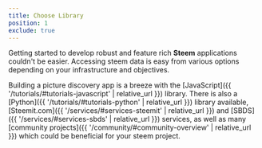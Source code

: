 ```yaml
---
title: Choose Library
position: 1
exclude: true
---
```


Getting started to develop robust and feature rich **Steem** applications couldn't be easier. Accessing steem data is easy from various options depending on your infrastructure and objectives.

Building a picture discovery app is a breeze with the [JavaScript]({{ '/tutorials/#tutorials-javascript' | relative_url }}) library. There is also a [Python]({{ '/tutorials/#tutorials-python' | relative_url }}) library available, [Steemit.com]({{ '/services/#services-steemit' | relative_url }}) and [SBDS]({{ '/services/#services-sbds' | relative_url }}) services, as well as many [community projects]({{ '/community/#community-overview' | relative_url }}) which could be beneficial for your steem project.
